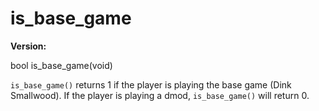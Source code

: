 # is_base_game

**Version:** <VersionInfo dinkhd="" standalone />

<Prototype>bool is_base_game(void)</Prototype>

`is_base_game()` returns 1 if the player is playing the base game (Dink Smallwood). If the player is playing a dmod, `is_base_game()` will return 0.